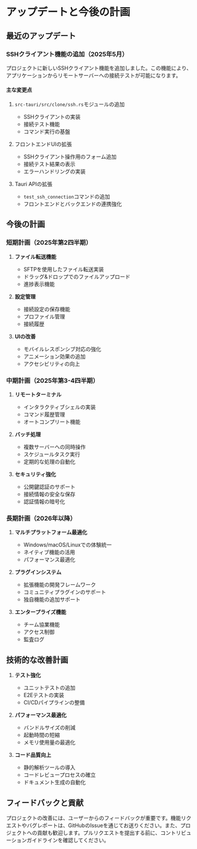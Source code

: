 # アップデートと今後の計画

## 最近のアップデート

### SSHクライアント機能の追加（2025年5月）

プロジェクトに新しいSSHクライアント機能を追加しました。この機能により、アプリケーションからリモートサーバーへの接続テストが可能になります。

#### 主な変更点

1. `src-tauri/src/clone/ssh.rs`モジュールの追加
   - SSHクライアントの実装
   - 接続テスト機能
   - コマンド実行の基盤

2. フロントエンドUIの拡張
   - SSHクライアント操作用のフォーム追加
   - 接続テスト結果の表示
   - エラーハンドリングの実装

3. Tauri APIの拡張
   - `test_ssh_connection`コマンドの追加
   - フロントエンドとバックエンドの連携強化

## 今後の計画

### 短期計画（2025年第2四半期）

1. **ファイル転送機能**
   - SFTPを使用したファイル転送実装
   - ドラッグ&ドロップでのファイルアップロード
   - 進捗表示機能

2. **設定管理**
   - 接続設定の保存機能
   - プロファイル管理
   - 接続履歴

3. **UIの改善**
   - モバイルレスポンシブ対応の強化
   - アニメーション効果の追加
   - アクセシビリティの向上

### 中期計画（2025年第3-4四半期）

1. **リモートターミナル**
   - インタラクティブシェルの実装
   - コマンド履歴管理
   - オートコンプリート機能

2. **バッチ処理**
   - 複数サーバーへの同時操作
   - スケジュールタスク実行
   - 定期的な処理の自動化

3. **セキュリティ強化**
   - 公開鍵認証のサポート
   - 接続情報の安全な保存
   - 認証情報の暗号化

### 長期計画（2026年以降）

1. **マルチプラットフォーム最適化**
   - Windows/macOS/Linuxでの体験統一
   - ネイティブ機能の活用
   - パフォーマンス最適化

2. **プラグインシステム**
   - 拡張機能の開発フレームワーク
   - コミュニティプラグインのサポート
   - 独自機能の追加サポート

3. **エンタープライズ機能**
   - チーム協業機能
   - アクセス制御
   - 監査ログ

## 技術的な改善計画

1. **テスト強化**
   - ユニットテストの追加
   - E2Eテストの実装
   - CI/CDパイプラインの整備

2. **パフォーマンス最適化**
   - バンドルサイズの削減
   - 起動時間の短縮
   - メモリ使用量の最適化

3. **コード品質向上**
   - 静的解析ツールの導入
   - コードレビュープロセスの確立
   - ドキュメント生成の自動化

## フィードバックと貢献

プロジェクトの改善には、ユーザーからのフィードバックが重要です。機能リクエストやバグレポートは、GitHubのIssueを通じてお送りください。また、プロジェクトへの貢献も歓迎します。プルリクエストを提出する前に、コントリビューションガイドラインを確認してください。

